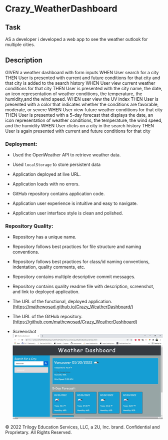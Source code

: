 # Crazy_WeatherDashboard

## Task

AS a developer i developed a web app to see the weather outlook for multiple cities.

## Description 

GIVEN a weather dashboard with form inputs
WHEN User search for a city
THEN User is presented with current and future conditions for that city and that city is added to the search history
WHEN User view current weather conditions for that city
THEN User is presented with the city name, the date, an icon representation of weather conditions, the temperature, the humidity,and the wind speed.
WHEN user view the UV index
THEN User is presented with a color that indicates whether the conditions are favorable, moderate, or severe
WHEN User view future weather conditions for that city
THEN User is presented with a 5-day forecast that displays the date, an icon representation of weather conditions, the temperature, the wind speed, and the humidity
WHEN User clicks on a city in the search history
THEN User is again presented with current and future conditions for that city


### Deployment:

* Used the OpenWeather API to retrieve weather data.

* Used `localStorage` to store persistent data

* Application deployed at live URL.

* Application loads with no errors.

* GitHub repository contains application code.

* Application user experience is intuitive and easy to navigate.

* Application user interface style is clean and polished.


### Repository Quality:

* Repository has a unique name.

* Repository follows best practices for file structure and naming conventions.

* Repository follows best practices for class/id naming conventions, indentation, quality comments, etc.

* Repository contains multiple descriptive commit messages.

* Repository contains quality readme file with description, screenshot, and link to deployed application.

* The URL of the functional, deployed application.(https://mathewosad.github.io/Crazy_WeatherDashboard/)

* The URL of the GitHub repository. (https://github.com/mathewosad/Crazy_WeatherDashboard)

* Screenshot 
![](assets\CrazyWeather.JPG)

© 2022 Trilogy Education Services, LLC, a 2U, Inc. brand. Confidential and Proprietary. All Rights Reserved.
